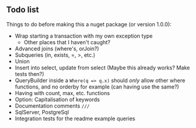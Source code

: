 Todo list
----------
Things to do before making this a nuget package (or version 1.0.0):

- Wrap starting a transaction with my own exception type
  - Other places that I haven't caught?
- Advanced joins (where's, orJoin?)
- Subqueries (in, exists, =, >, etc.)
- Union
- Insert into select, update from select (Maybe this already works? Make tests then?)
- QueryBuilder inside a `Where(q => q.x)` should _only_ allow other where functions, and no orderby for example
  (can having use the same?)
- Having with count, max, etc. functions
- Option: Capitalisation of keywords
- Documentation comments `///`
- SqlServer, PostgreSql
- Integration tests for the readme example queries
